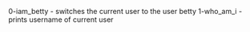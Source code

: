 0-iam_betty - switches the current user to the user betty
1-who_am_i - prints username of current user
